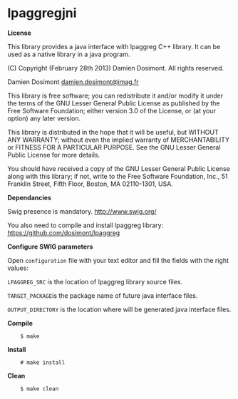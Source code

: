 lpaggregjni
===========


__License__

This library provides a java interface with lpaggreg C++ library.
It can be used as a native library in a java program.

(C) Copyright (February 28th 2013) Damien Dosimont. All rights reserved.

Damien Dosimont <damien.dosimont@imag.fr>

This library is free software; you can redistribute it and/or modify it
under the terms of the GNU Lesser General Public License as published by
the Free Software Foundation; either version 3.0 of the License, or
(at your option) any later version.

This library is distributed in the hope that it will be useful, but
WITHOUT ANY WARRANTY; without even the implied warranty of MERCHANTABILITY
or FITNESS FOR A PARTICULAR PURPOSE. See the GNU Lesser General Public
License for more details.

You should have received a copy of the GNU Lesser General Public
License along with this library; if not, write to the Free Software
Foundation, Inc., 51 Franklin Street, Fifth Floor, Boston, MA  02110-1301,
USA.


__Dependancies__

Swig presence is mandatory. 
http://www.swig.org/

You also need to compile and install lpaggreg library:
https://github.com/dosimont/lpaggreg

__Configure SWIG parameters__

Open `configuration` file with your text editor and fill the fields with the
right values:

`LPAGGREG_SRC` is the location of lpaggreg library source files.

`TARGET_PACKAGE`is the package name of future java interface files.

`OUTPUT_DIRECTORY` is the location where will be generated java interface files.


__Compile__

		$ make
		
__Install__

		# make install

__Clean__

		$ make clean

